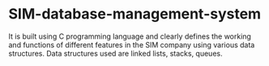 # SIM-database-management-system
It is built using C programming language and clearly defines the working and functions of different features in the SIM company using various data structures.
Data structures used are linked lists, stacks, queues.

